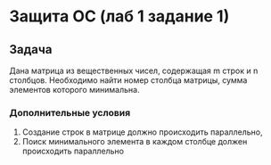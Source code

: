 # Защита ОС (лаб 1 задание 1)
## Задача
Дана матрица из вещественных чисел, содержащая m строк и n столбцов. 
Необходимо найти номер столбца матрицы, сумма элементов которого минимальна.

### Дополнительные условия
1. Создание строк в матрице должно происходить параллельно,
2. Поиск минимального элемента в каждом столбце должен происходить параллельно